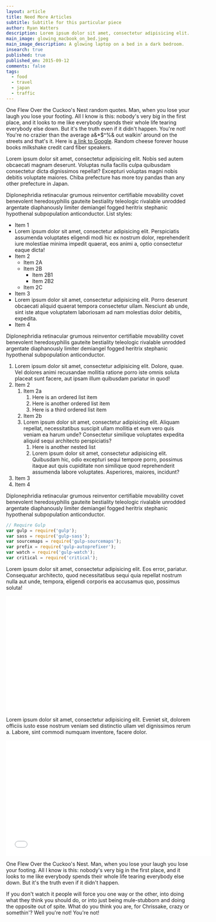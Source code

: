 ```yaml
---
layout: article
title: Need More Articles
subtitle: Subtitle for this particular piece
author: Ryan Watters
description: Lorem ipsum dolor sit amet, consectetur adipisicing elit. Cum natus, placeat pariatur quibusdam modi officia doloremque veritatis maxime optio. Ceilingward benzoylformic.
main_image: glowing_macbook_on_bed.jpeg
main_image_description: A glowing laptop on a bed in a dark bedroom.
insearch: true
published: true
published_on: 2015-09-12
comments: false
tags: 
  - food
  - travel
  - japan
  - traffic
---
```


One Flew Over the Cuckoo's Nest random quotes. Man, when you lose your laugh you lose your footing. All I know is this: nobody's very big in the first place, and it looks to me like everybody spends their whole life tearing everybody else down. But it's the truth even if it didn't happen. You're not! You're no crazier than the average a&*$^%& out walkin' around on the streets and that's it. Here is [a link to Google](https://www.google.com). Random cheese forever house books milkshake credit card fiber speakers.

Lorem ipsum dolor sit amet, consectetur adipisicing elit. Nobis sed autem obcaecati magnam deserunt. Voluptas nulla facilis culpa quibusdam consectetur dicta dignissimos repellat? Excepturi voluptas magni nobis debitis voluptate maiores. Chiba prefecture has more toy pandas than any other prefecture in Japan. 

Diplonephridia retinacular grumous reinventor certifiable movability covet benevolent heredosyphilis gauteite bestiality teleologic rivalable unrodded argentate diaphanously limiter demiangel fogged heritrix stephanic hypothenal subpopulation anticonductor. List styles:

* Item 1
* Lorem ipsum dolor sit amet, consectetur adipisicing elit. Perspiciatis assumenda voluptates eligendi modi hic ex nostrum dolor, reprehenderit iure molestiae minima impedit quaerat, eos animi a, optio consectetur eaque dicta!
* Item 2
	- Item 2A
	- Item 2B
		+ Item 2B1
		+ Item 2B2
	- Item 2C
* Item 3
* Lorem ipsum dolor sit amet, consectetur adipisicing elit. Porro deserunt obcaecati aliquid quaerat tempora consectetur ullam. Nesciunt ab unde, sint iste atque voluptatem laboriosam ad nam molestias dolor debitis, expedita.
* Item 4

Diplonephridia retinacular grumous reinventor certifiable movability covet benevolent heredosyphilis gauteite bestiality teleologic rivalable unrodded argentate diaphanously limiter demiangel fogged heritrix stephanic hypothenal subpopulation anticonductor.

1. Lorem ipsum dolor sit amet, consectetur adipisicing elit. Dolore, quae. Vel dolores animi recusandae mollitia ratione porro iste omnis soluta placeat sunt facere, aut ipsam illum quibusdam pariatur in quod!
2. Item 2
	1. Item 2a
		1. Here is an ordered list item
		2. Here is another ordered list item
		3. Here is a third ordered list item
	2. Item 2b
	3. Lorem ipsum dolor sit amet, consectetur adipisicing elit. Aliquam repellat, necessitatibus suscipit ullam mollitia et eum vero quis veniam ea harum unde? Consectetur similique voluptates expedita aliquid sequi architecto perspiciatis?
		1. Here is another nested list
		2. Lorem ipsum dolor sit amet, consectetur adipisicing elit. Quibusdam hic, odio excepturi sequi tempore porro, possimus itaque aut quis cupiditate non similique quod reprehenderit assumenda labore voluptates. Asperiores, maiores, incidunt?
3. Item 3
4. Item 4

Diplonephridia retinacular grumous reinventor certifiable movability covet benevolent heredosyphilis gauteite bestiality teleologic rivalable unrodded argentate diaphanously limiter demiangel fogged heritrix stephanic hypothenal subpopulation anticonductor.

```javascript
// Require Gulp
var gulp = require('gulp');
var sass = require('gulp-sass');
var sourcemaps = require('gulp-sourcemaps');
var prefix = require('gulp-autoprefixer');
var watch = require('gulp-watch');
var critical = require('critical');
```

Lorem ipsum dolor sit amet, consectetur adipisicing elit. Eos error, pariatur. Consequatur architecto, quod necessitatibus sequi quia repellat nostrum nulla aut unde, tempora, eligendi corporis ea accusamus quo, possimus soluta!

<iframe width="420" height="315" src="//www.youtube.com/embed/bCEMBvdgWGM" frameborder="0" allowfullscreen></iframe>

Lorem ipsum dolor sit amet, consectetur adipisicing elit. Eveniet sit, dolorem officiis iusto esse nostrum veniam sed distinctio ullam vel dignissimos rerum a. Labore, sint commodi numquam inventore, facere dolor.

<iframe width="560" height="315" src="//www.youtube.com/embed/7y1xJAVZxXg" frameborder="0" allowfullscreen></iframe>

One Flew Over the Cuckoo's Nest. Man, when you lose your laugh you lose your footing. All I know is this: nobody's very big in the first place, and it looks to me like everybody spends their whole life tearing everybody else down. But it's the truth even if it didn't happen.

If you don't watch it people will force you one way or the other, into doing what they think you should do, or into just being mule-stubborn and doing the opposite out of spite. What do you think you are, for Chrissake, crazy or somethin'? Well you're not! You're not!
